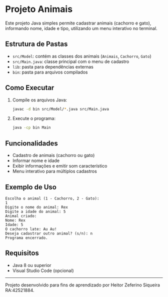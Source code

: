 # Projeto Animais

Este projeto Java simples permite cadastrar animais (cachorro e gato), informando nome, idade e tipo, utilizando um menu interativo no terminal.

## Estrutura de Pastas

- `src/Model`: contém as classes dos animais (`Animais`, `Cachorro`, `Gato`)
- `src/Main.java`: classe principal com o menu de cadastro
- `lib`: pasta para dependências externas
- `bin`: pasta para arquivos compilados

## Como Executar

1. Compile os arquivos Java:
   ```sh
   javac -d bin src/Model/*.java src/Main.java
   ```
2. Execute o programa:
   ```sh
   java -cp bin Main
   ```

## Funcionalidades

- Cadastro de animais (cachorro ou gato)
- Informar nome e idade
- Exibir informações e emitir som característico
- Menu interativo para múltiplos cadastros

## Exemplo de Uso

```
Escolha o animal (1 - Cachorro, 2 - Gato):
1
Digite o nome do animal: Rex
Digite a idade do animal: 5
Animal criado:
Nome: Rex
Idade: 5
O cachorro late: Au Au!
Deseja cadastrar outro animal? (s/n): n
Programa encerrado.
```

## Requisitos

- Java 8 ou superior
- Visual Studio Code (opcional)

---

Projeto desenvolvido para fins de aprendizado por Heitor Zeferino Siqueira RA:42521884.